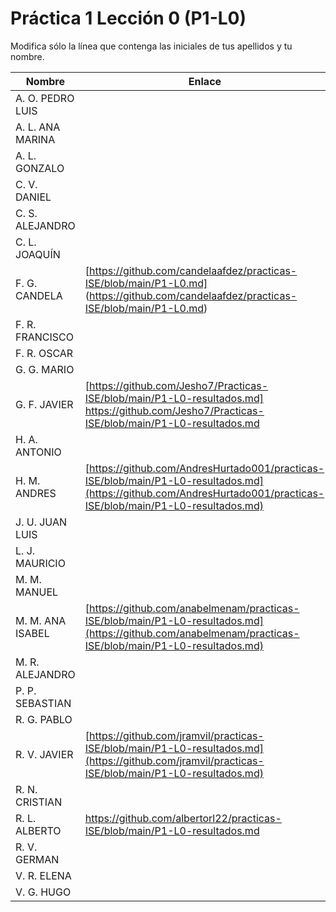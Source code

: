 # Práctica 1 Lección 0 (P1-L0)

Modifica sólo la línea que contenga las iniciales de tus apellidos y tu nombre.


| Nombre       | Enlace                                                                   |
| --------------- | ---------------------------------------------------------- |
| A. O. PEDRO LUIS | <!--enlace-->                                                           |
| A. L. ANA MARINA | <!--enlace-->                                                           |
| A. L. GONZALO | <!--enlace-->                                                           |
| C. V. DANIEL | <!--enlace-->                                                           |
| C. S. ALEJANDRO | <!--enlace-->                                                           |
| C. L. JOAQUÍN | <!--enlace-->                                                           |
| F. G. CANDELA | [https://github.com/candelaafdez/practicas-ISE/blob/main/P1-L0.md] (https://github.com/candelaafdez/practicas-ISE/blob/main/P1-L0.md)|
| F. R. FRANCISCO | <!--enlace-->                                                           |
| F. R. OSCAR | <!--enlace-->                                                           |
| G. G. MARIO | <!--enlace-->                                                           |
| G. F. JAVIER | [https://github.com/Jesho7/Practicas-ISE/blob/main/P1-L0-resultados.md] https://github.com/Jesho7/Practicas-ISE/blob/main/P1-L0-resultados.md <!--enlace-->                                                           |
| H. A. ANTONIO | <!--enlace-->                                                           |
| H. M. ANDRES | [https://github.com/AndresHurtado001/practicas-ISE/blob/main/P1-L0-resultados.md](https://github.com/AndresHurtado001/practicas-ISE/blob/main/P1-L0-resultados.md)                                                           |
| J. U. JUAN LUIS | <!--enlace-->                                                           |
| L. J. MAURICIO | <!--enlace-->                                                           |
| M. M. MANUEL | <!--enlace-->                                                           |
| M. M. ANA ISABEL | [https://github.com/anabelmenam/practicas-ISE/blob/main/P1-L0-resultados.md](https://github.com/anabelmenam/practicas-ISE/blob/main/P1-L0-resultados.md)                                                           |
| M. R. ALEJANDRO | <!--enlace-->                                                           |
| P. P. SEBASTIAN | <!--enlace-->                                                           |
| R. G. PABLO | <!--enlace-->                                                           |
| R. V. JAVIER | [https://github.com/jramvil/practicas-ISE/blob/main/P1-L0-resultados.md](https://github.com/jramvil/practicas-ISE/blob/main/P1-L0-resultados.md) |
| R. N. CRISTIAN | <!--enlace-->                                                           |
| R. L. ALBERTO | https://github.com/albertorl22/practicas-ISE/blob/main/P1-L0-resultados.md |
| R. V. GERMAN | <!--enlace-->                                                           |
| V. R. ELENA | <!--enlace-->                                                           |
| V. G. HUGO | <!--enlace-->                                                           |
